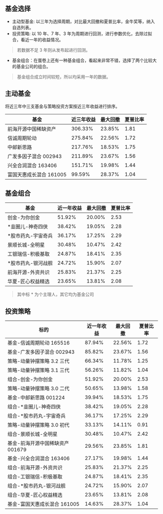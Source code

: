 ## 基金选择

- 主动型基金: 以三年为选择周期，对比最大回撤和夏普比率，金牛奖等，纳入自选列表。
- 投资策略: 以 10 年、7 年、3 年为周期进行回测，进行参数优化，去除过拟合，看近一年的收益情况。
> 若数据不足 3 年则从发布起进行回测。
- 基金组合：在蛋卷上还有一种基金组合，看起来非常不错，选择了两个比较大的基金公司的组合。
> 基金组合成立时间较短，所以均采用一年的数据。

## 主动基金

将近三年中三支基金与策略投资方案按近三年收益进行排序。

| 基金                    | 近三年收益 | 最大回撤       | 夏普比率 |
| --------------------    | ---------- | -------------- | -------- |
| 前海开源中国稀缺资产    | 306.33%    | 23.85%         | 1.81     |
| 信诚周期轮动            | 275.84%    | 22.56%         | 1.72     |
| 中邮新思路              | 217.76%    | 18.53%         | 1.75     |
| 广发多因子混合 002943   | 211.89%    | 23.67%         | 1.56     |
| 兴全合润混合 163406     | 151.71%    | 19.98%         | 1.44     |
| 富国天惠成长混合 161005 | 99.59%     | 28.37%         | 1.04     |

## 基金组合

| 基金                 | 近一年收益 | 最大回撤       | 夏普比率 |
| -------------------- | ---------- | -------------- | -------- |
| 创金-为你创金        | 51.92%     | 20.00%         | 2.53     |
| *韭圈儿-神奇四侠     | 38.42%     | 19.05%         | 2.28     |
| *股市药丸-宇宙奇兵   | 36.17%     | 17.25%         | 2.29     |
| 景顺长城-全明星      | 30.48%     | 10.47%         | 2.42     |
| 工银瑞信-积极基取    | 24.87%     | 18.41%         | 2.35     |
| *股市药丸-银河战舰   | 24.72%     | 15.90%         | 2.07     |
| 前海开源-外资共识    | 25.83%     | 21.37%         | 2.25     |
| 华夏-匠心权益精选    | 23.65%     | 13.81%         | 2.08     |
    
> 其中标 * 为个主理人，其它均为基金公司

## 投资策略

| 标的                             | 近一年收益 | 最大回撤 | 夏普比率 |
|----------------------------------|------------|----------|----------|
| 基金-信诚周期轮动 165516         | 87.94%     | 22.56%   | 1.72     |
| 基金-广发多因子混合 002943       | 85.82%     | 23.67%   | 1.56     |
| 策略-动量钟摆策略 3.2 三代       | 66.34%     | 11.78%   | 1.25     |
| 策略-动量钟摆策略 3.1 三代       | 56.26%     | 11.82%   | 1.04     |
| 组合-创金-为你创金               | 51.92%     | 20.00%   | 2.53     |
| 策略-动量钟摆策略 3.0 二代       | 50.65%     | 13.98%   | 1.58     |
| 基金-中邮新思路 001224           | 39.94%     | 18.53%   | 1.75     |
| 组合-\*韭圈儿-神奇四侠           | 38.42%     | 19.05%   | 2.28     |
| 组合-\*股市药丸-宇宙奇兵         | 36.17%     | 17.25%   | 2.29     |
| 策略-动量钟摆策略 3.0 初代       | 33.13%     | 14.11%   | 0.91     |
| 组合-景顺长城-全明星             | 30.48%     | 10.47%   | 2.42     |
| 基金-前海开源中国稀缺资产 001679 | 29.56%     | 23.85%   | 1.81     |
| 基金-兴全合润混合 163406         | 27.17%     | 19.98%   | 1.44     |
| 组合-前海开源-外资共识           | 25.83%     | 21.37%   | 2.25     |
| 组合-工银瑞信-积极基取           | 24.87%     | 18.41%   | 2.35     |
| 组合-\*股市药丸-银河战舰         | 24.72%     | 15.90%   | 2.07     |
| 组合-华夏-匠心权益精选           | 23.65%     | 13.81%   | 2.08     |
| 基金-富国天惠成长混合 161005     | 14.63%     | 28.37%   | 1.04     |
